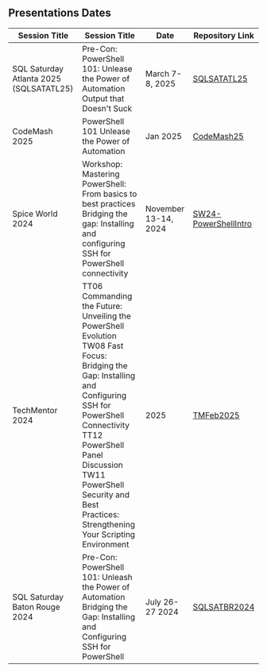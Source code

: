 ## Presentations Dates

| Session Title                      |Session Title| Date  | Repository Link |
|------------------------------------|--------------|----------------|----------------|
| SQL Saturday Atlanta 2025 (SQLSATATL25) |Pre-Con: PowerShell 101: Unlease the Power of Automation <br>Output that Doesn't Suck | March 7-8, 2025 | [SQLSATATL25](https://github.com/psjamesp/SQLSATATL25) |
| CodeMash 2025        |PowerShell 101 Unlease the Power of Automation |Jan 2025     | [CodeMash25](https://github.com/psjamesp/CodeMash25) |
| Spice World 2024          |Workshop: Mastering PowerShell: From basics to best practices<br>Bridging the gap: Installing and configuring SSH for PowerShell connectivity |November 13-14, 2024     | [SW24-PowerShellIntro](https://github.com/psjamesp/SW24-PowerShellIntro) |
| TechMentor 2024   |TT06 Commanding the Future: Unveiling the PowerShell Evolution <br>TW08 Fast Focus: Bridging the Gap: Installing and Configuring SSH for PowerShell Connectivity<br>TT12 PowerShell Panel Discussion<br>TW11 PowerShell Security and Best Practices: Strengthening Your Scripting Environment |2025         | [TMFeb2025](https://github.com/psjamesp/TMFeb2025)  |August 5-9, 2024     | [TechMentor2024](https://github.com/psjamesp/TechMentor2024) |
| SQL Saturday Baton Rouge 2024 |Pre-Con: PowerShell 101: Unleash the Power of Automation<br>Bridging the Gap: Installing and Configuring SSH for PowerShell |July 26-27 2024 | [SQLSATBR2024](https://github.com/psjamesp/SQLSATBR2024) |

